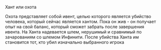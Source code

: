 Хант или охота

Охота представляет собой ивент, целью которого является убийство человека, который сейчас является хантом. Пока он жив - он получает опыт на свой баланс, который сможет забрать после завершения ивента. На Ханта надевается шлем, нерушимый и сравнимый по зачарованиям со шлемом Инфинити. После убийства Ханта им становится тот, кто убил изначально выбранного игрока
